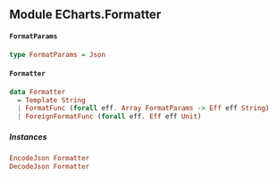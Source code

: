 ## Module ECharts.Formatter

#### `FormatParams`

``` purescript
type FormatParams = Json
```

#### `Formatter`

``` purescript
data Formatter
  = Template String
  | FormatFunc (forall eff. Array FormatParams -> Eff eff String)
  | ForeignFormatFunc (forall eff. Eff eff Unit)
```

##### Instances
``` purescript
EncodeJson Formatter
DecodeJson Formatter
```


